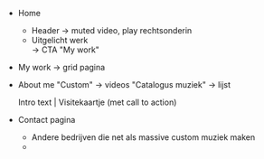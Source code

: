 - Home
    - Header -> muted video, play rechtsonderin
    - Uitgelicht werk   
        -> CTA "My work"

- My work
 -> grid pagina

- About me
    "Custom" -> videos
    "Catalogus muziek" -> lijst

    Intro text | Visitekaartje (met call to action)

- Contact pagina
    - Andere bedrijven die net als massive custom muziek maken
    - 